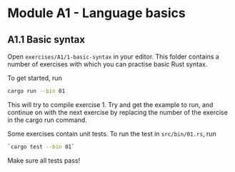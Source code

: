 # Module A1 - Language basics

## A1.1 Basic syntax
Open `exercises/A1/1-basic-syntax` in your editor. This folder contains a number of exercises with which you can practise basic Rust syntax.

To get started, run
```bash
cargo run --bin 01
```
This will try to compile exercise 1. Try and get the example to run, and continue on with the next exercise by replacing the number of the exercise in the cargo run command.

Some exercises contain unit tests. To run the test in `src/bin/01.rs`, run
```bash
`cargo test --bin 01`
```
Make sure all tests pass!
